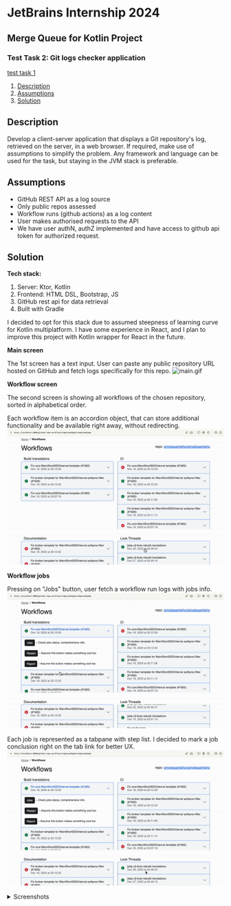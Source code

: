 # JetBrains Internship 2024
## Merge Queue for Kotlin Project
### Test Task 2: Git logs checker application
 [test task 1](https://github.com/alexarlord-boop/jb-intern/blob/main/task1.md)



1. [Description](#description)
2. [Assumptions](#assumptions)
3. [Solution](#solution)


## Description
Develop a client-server application that displays a Git repository's log, retrieved on the server, in a web browser. If required, make use of assumptions to simplify the problem. Any framework and language can be used for the task, but staying in the JVM stack is preferable.

## Assumptions
* GitHub REST API as a log source
* Only public repos assessed
* Workflow runs (github actions) as a log content
* User makes authorised requests to the API
* We have user authN, authZ implemented and have access to github api token for authorized request.

## Solution

**Tech stack:**
1. Server: Ktor, Kotlin
2. Frontend: HTML DSL, Bootstrap, JS 
3. GitHub rest api for data retrieval
4. Built with Gradle

I decided to opt for this stack due to assumed steepness of learning curve for Kotlin multiplatform.
I have some experience in React, and I plan to improve this project with Kotlin wrapper for React in the future.

**Main screen**

The 1st screen has a text input. User can paste any public repository URL hosted on GitHub and fetch logs specifically for this repo.
![main.gif](videos%2Fmain.gif)

**Workflow screen**

The second screen is showing all workflows of the chosen repository, sorted in alphabetical order.

Each workflow item is an accordion object, that can store additional functionality and be available right away, without redirecting.
![workflows.gif](videos%2Fworkflows.gif)


**Workflow jobs**

Pressing on "Jobs" button, user fetch a workflow run logs with jobs info.
![jobpress.gif](videos%2Fjobpress.gif)

Each job is represented as a tabpane with step list.
I decided to mark a job conclusion right on the tab link for better UX.
![joberror.gif](videos%2Fjoberror.gif)

<details><summary>Screenshots</summary>

![main.png](images%2Fpresentation%2Fmain.png)

![workflow.png](images%2Fpresentation%2Fworkflow.png)

![jobs.png](images%2Fpresentation%2Fjobs.png)

![errorjob.png](images%2Fpresentation%2Ferrorjob.png)
</details>